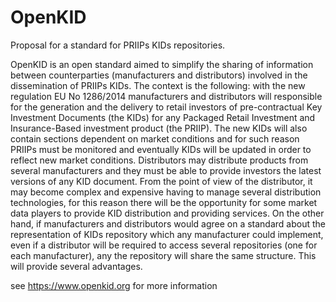 # OpenKID
Proposal for a standard for PRIIPs KIDs repositories.

OpenKID is an open standard aimed to simplify the sharing of information between counterparties (manufacturers and distributors) involved in the dissemination of PRIIPs KIDs.
The context is the following: with the new regulation EU No 1286/2014 manufacturers and distributors will responsible for the generation and the delivery to retail investors of pre-contractual Key Investment Documents (the KIDs) for any Packaged Retail Investment and Insurance-Based investment product (the PRIIP).  The new KIDs will also contain sections dependent on market conditions and for such reason PRIIPs must be monitored and eventually KIDs will be updated in order to reflect new market conditions. 
Distributors may distribute products from several manufacturers and they must be able to provide investors the latest versions of any KID document. 
From the point of view of the distributor, it may become complex and expensive having to manage several distribution technologies, for this reason there will be the opportunity for some market data players to provide KID distribution and providing services. On the other hand, if manufacturers and distributors would agree on a standard about the representation of KIDs repository which any manufacturer could implement, even if a distributor will be required to access several repositories (one for each manufacturer), any the repository will share the same structure. This will provide several advantages. 

see https://www.openkid.org for more information
